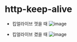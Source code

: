 # http-keep-alive

* 킵얼라이브 껏을 때
![image](https://user-images.githubusercontent.com/40434632/167867000-c0580320-1b46-4fc1-9c75-9f2e32a7438d.png)

* 킵얼라이브 켰을 때
![image](https://user-images.githubusercontent.com/40434632/167867286-e755981a-9171-4125-95bf-77a7ed735dc7.png)
